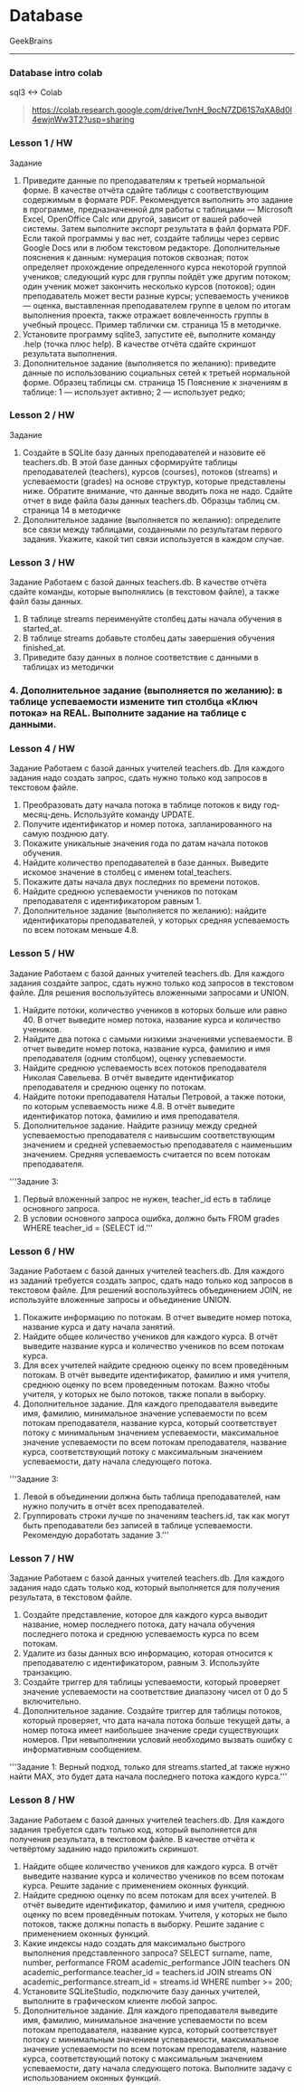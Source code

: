 # Database
GeekBrains

---

### Database intro colab
sql3 <-> Colab

> https://colab.research.google.com/drive/1vnH_9ocN7ZD61S7qXA8d0l4ewjnWw3T2?usp=sharing

### Lesson 1 / HW
Задание
1. Приведите данные по преподавателям к третьей нормальной форме. В качестве отчёта сдайте таблицы с соответствующим содержимым в формате PDF. Рекомендуется выполнить это задание в программе, предназначенной для работы с таблицами — Microsoft Excel, OpenOffice Calc или другой, зависит от вашей рабочей системы. Затем выполните экспорт результата в файл формата PDF. Если такой программы у вас нет, создайте таблицы через сервис Google Docs или в любом текстовом редакторе.
Дополнительные пояснения к данным:
нумерация потоков сквозная;
поток определяет прохождение определенного курса некоторой группой учеников;
следующий курс для группы пойдёт уже другим потоком;
один ученик может закончить несколько курсов (потоков);
один преподаватель может вести разные курсы;
успеваемость учеников — оценка, выставленная преподавателем группе в целом по итогам выполнения проекта, также отражает вовлеченность группы в учебный процесс.
Пример таблички см. страница 15 в методичке.
2. Установите программу sqlite3, запустите её, выполните команду .help (точка плюс help). В качестве отчёта сдайте скриншот результата выполнения.
3. Дополнительное задание (выполняется по желанию): приведите данные по использованию социальных сетей к третьей нормальной форме.
Образец таблицы см. страница 15
Пояснение к значениям в таблице:
1 — использует активно;
2 — использует редко;

### Lesson 2 / HW
Задание
1. Создайте в SQLite базу данных преподавателей и назовите её teachers.db. В этой базе данных сформируйте таблицы преподавателей (teachers), курсов (courses), потоков (streams) и успеваемости (grades) на основе структур, которые представлены ниже. Обратите внимание, что данные вводить пока не надо. Сдайте отчет в виде файла базы данных teachers.db.
Образцы таблиц см. страница 14 в методичке
2. Дополнительное задание (выполняется по желанию): определите все связи между таблицами, созданными по результатам первого задания. Укажите, какой тип связи используется в каждом случае.

### Lesson 3 / HW
Задание
Работаем с базой данных teachers.db. В качестве отчёта сдайте команды, которые выполнялись (в текстовом файле), а также файл базы данных.
1. В таблице streams переименуйте столбец даты начала обучения в started_at.
2. В таблице streams добавьте столбец даты завершения обучения finished_at.
3. Приведите базу данных в полное соответствие с данными в таблицах из методички
### 4. Дополнительное задание (выполняется по желанию): в таблице успеваемости измените тип столбца «Ключ потока» на REAL. Выполните задание на таблице с данными.

### Lesson 4 / HW
Задание
Работаем с базой данных учителей teachers.db. Для каждого задания надо создать запрос, сдать нужно только код запросов в текстовом файле.
1. Преобразовать дату начала потока в таблице потоков к виду год-месяц-день. Используйте команду UPDATE.
2. Получите идентификатор и номер потока, запланированного на самую позднюю дату.
3. Покажите уникальные значения года по датам начала потоков обучения.
4. Найдите количество преподавателей в базе данных. Выведите искомое значение в столбец с именем total_teachers.
5. Покажите даты начала двух последних по времени потоков.
6. Найдите среднюю успеваемости учеников по потокам преподавателя с идентификатором равным 1.
7. Дополнительное задание (выполняется по желанию): найдите идентификаторы преподавателей, у которых средняя успеваемость по всем потокам меньше 4.8.

### Lesson 5 / HW
Задание
Работаем с базой данных учителей teachers.db. Для каждого задания создайте запрос, сдать нужно только код запросов в текстовом файле. Для решения воспользуйтесь вложенными запросами и UNION.
1. Найдите потоки, количество учеников в которых больше или равно 40. В отчет выведите номер потока, название курса и количество учеников.
2. Найдите два потока с самыми низкими значениями успеваемости. В отчет выведите номер потока, название курса, фамилию и имя преподавателя (одним столбцом), оценку успеваемости.
3. Найдите среднюю успеваемость всех потоков преподавателя Николая Савельева. В отчёт выведите идентификатор преподавателя и среднюю оценку по потокам.
4. Найдите потоки преподавателя Натальи Петровой, а также потоки, по которым успеваемость ниже 4.8. В отчёт выведите идентификатор потока, фамилию и имя преподавателя.
5. Дополнительное задание. Найдите разницу между средней успеваемостью преподавателя с наивысшим соответствующим значением и средней успеваемостью преподавателя с наименьшим значением. Средняя успеваемость считается по всем потокам преподавателя.

'''Задание 3:
1. Первый вложенный запрос не нужен, teacher_id есть в таблице основного запроса.
2. В условии основного запроса ошибка, должно быть FROM grades WHERE teacher_id = (SELECT id.'''

### Lesson 6 / HW
Задание
Работаем с базой данных учителей teachers.db. Для каждого из заданий требуется создать запрос, сдать надо только код запросов в текстовом файле. Для решений воспользуйтесь объединением JOIN, не используйте вложенные запросы и объединение UNION.
1. Покажите информацию по потокам. В отчет выведите номер потока, название курса и дату начала занятий.
2. Найдите общее количество учеников для каждого курса. В отчёт выведите название курса и количество учеников по всем потокам курса.
3. Для всех учителей найдите среднюю оценку по всем проведённым потокам. В отчёт выведите идентификатор, фамилию и имя учителя, среднюю оценку по всем проведенным потокам. Важно чтобы учителя, у которых не было потоков, также попали в выборку.
4. Дополнительное задание. Для каждого преподавателя выведите имя, фамилию, минимальное значение успеваемости по всем потокам преподавателя, название курса, который соответствует потоку с минимальным значением успеваемости, максимальное значение успеваемости по всем потокам преподавателя, название курса, соответствующий потоку с максимальным значением успеваемости, дату начала следующего потока.

'''Задание 3:
1. Левой в объединении должна быть таблица преподавателей, нам нужно получить в отчёт всех преподавателей.
2. Группировать строки лучше по значениям teachers.id, так как могут быть преподаватели без записей в таблице успеваемости.
Рекомендую доработать задание 3.'''

### Lesson 7 / HW
Задание
Работаем с базой данных учителей teachers.db. Для каждого задания надо сдать только код, который выполняется для получения результата, в текстовом файле.
1. Создайте представление, которое для каждого курса выводит название, номер последнего потока, дату начала обучения последнего потока и среднюю успеваемость курса по всем потокам.
2. Удалите из базы данных всю информацию, которая относится к преподавателю с идентификатором, равным 3. Используйте транзакцию.
3. Создайте триггер для таблицы успеваемости, который проверяет значение успеваемости на соответствие диапазону чисел от 0 до 5 включительно.
4. Дополнительное задание. Создайте триггер для таблицы потоков, который проверяет, что дата начала потока больше текущей даты, а номер потока имеет наибольшее значение среди существующих номеров. При невыполнении условий необходимо вызвать ошибку с информативным сообщением.

'''Задание 1:
Верный подход, только для streams.started_at также нужно найти MAX, это будет дата начала последнего потока каждого курса.'''

### Lesson 8 / HW
Задание
Работаем с базой данных учителей teachers.db. Для каждого задания требуется сдать только код, который выполняется для получения результата, в текстовом файле. В качестве отчёта к четвёртому заданию надо приложить скриншот.
1. Найдите общее количество учеников для каждого курса. В отчёт выведите название курса и количество учеников по всем потокам курса. Решите задание с применением оконных функций.
2. Найдите среднюю оценку по всем потокам для всех учителей. В отчёт выведите идентификатор, фамилию и имя учителя, среднюю оценку по всем проведённым потокам. Учителя, у которых не было потоков, также должны попасть в выборку. Решите задание с применением оконных функций.
3. Какие индексы надо создать для максимально быстрого выполнения представленного запроса?
SELECT
  surname,
  name,
  number,
  performance
FROM academic_performance
  JOIN teachers 
    ON academic_performance.teacher_id = teachers.id
  JOIN streams
    ON academic_performance.stream_id = streams.id
WHERE number >= 200;    
4. Установите SQLiteStudio, подключите базу данных учителей, выполните в графическом клиенте любой запрос.
5. Дополнительное задание. Для каждого преподавателя выведите имя, фамилию, минимальное значение успеваемости по всем потокам преподавателя, название курса, который соответствует потоку с минимальным значением успеваемости, максимальное значение успеваемости по всем потокам преподавателя, название курса, соответствующий потоку с максимальным значением успеваемости, дату начала следующего потока. Выполните задачу с использованием оконных функций.
